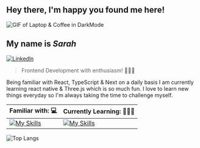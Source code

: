 





## Hey there, I'm happy you found me here! 
![ GIF of Laptop & Coffee in DarkMode](138767-laptop-animatiion.gif)



## My name is *Sarah* <br>
[![Linkedln](https://img.shields.io/badge/LinkedIn-0077B5?style=flat-square&logo=linkedin&logoColor=white)](https://www.linkedin.com/in/sarah-wettengel/)

 > Frontend Development with enthusiasm! 👩🏻‍💻

Being familiar with React, TypeScript & Next on a daily basis I am currently learning react native & Three.js which is so much fun. I love to learn new things everyday so I'm always taking the time to challenge myself. 



| Familiar with:   💻                     | Currently Learning:  🙇🏻‍♀️                 |
 | ------------------------------- | --------------------------------- |
 | [![My Skills](https://skills.thijs.gg/icons?i=js,html,css,figma,git,react,nextjs,ts)](https://skills.thijs.gg)                | [![My Skills](https://skills.thijs.gg/icons?i=mongodb,nodejs,angular)](https://skills.thijs.gg)             |
 
![Top Langs](https://github-readme-stats.vercel.app/api/top-langs/?username=sarahwett&theme=blueberry)

<!---
SarahWett/SarahWett is a ✨ special ✨ repository because its `README.md` (this file) appears on your GitHub profile.
You can click the Preview link to take a look at your changes.
--->
